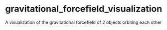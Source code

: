 # gravitational_forcefield_visualization
A visualization of the gravitational forcefield of 2 objects orbiting each other
